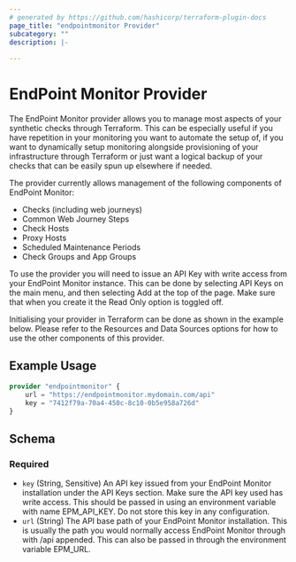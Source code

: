 ```yaml
---
# generated by https://github.com/hashicorp/terraform-plugin-docs
page_title: "endpointmonitor Provider"
subcategory: ""
description: |-
  
---
```


# EndPoint Monitor Provider

The EndPoint Monitor provider allows you to manage most aspects of your synthetic checks through Terraform. This can be especially useful if you have repetition in your monitoring you want to automate the setup of, if you want to dynamically setup monitoring alongside provisioning of your infrastructure through Terraform or just want a logical backup of your checks that can be easily spun up elsewhere if needed.

The provider currently allows management of the following components of EndPoint Monitor:
- Checks (including web journeys)
- Common Web Journey Steps
- Check Hosts
- Proxy Hosts
- Scheduled Maintenance Periods
- Check Groups and App Groups

To use the provider you will need to issue an API Key with write access from your EndPoint Monitor instance. This can be done by selecting API Keys on the main menu, and then selecting Add at the top of the page. Make sure that when you create it the Read Only option is toggled off.

Initialising your provider in Terraform can be done as shown in the example below. Please refer to the Resources and Data Sources options for how to use the other components of this provider.

## Example Usage

```terraform
provider "endpointmonitor" {
    url = "https://endpointmonitor.mydomain.com/api"
    key = "7412f79a-70a4-450c-8c10-0b5e958a726d"
}
```

<!-- schema generated by tfplugindocs -->
## Schema

### Required

- `key` (String, Sensitive) An API key issued from your EndPoint Monitor installation under the API Keys section. Make sure the API key used has write access. This should be passed in using an environment variable with name EPM_API_KEY. Do not store this key in any configuration.
- `url` (String) The API base path of your EndPoint Monitor installation. This is usually the path you would normally access EndPoint Monitor through with /api appended. This can also be passed in through the environment variable EPM_URL.
